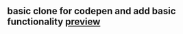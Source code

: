 ## basic clone for codepen and add basic functionality [preview](https://clone-codepen.vercel.app/)

